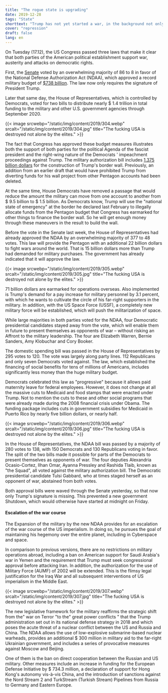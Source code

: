 ```yaml
---
title: "The rogue state is upgrading"
date: 2019-12-28
tags: "State"
shorttext: "Trump has not yet started a war, in the background not only is the impeachment being worked on, No, it is also being upgraded."
cover: "repression"
draft: false
lang: en
---
```


On Tuesday (17.12), the US Congress passed three laws that make it clear that both parties of the American political establishment support war, austerity and attacks on democratic rights.

First, the [Senate](https://www.senate.gov/legislative/LIS/roll_call_lists/roll_call_vote_cfm.cfm?congress=116&session=1&vote=00400 "Roll Call Vote 116th Congress - 1st Session") voted by an overwhelming majority of 86 to 8 in favor of the National Defense Authorization Act (NDAA), which approved a record military budget of [$738 billion](https://thehill.com/policy/defense/474892-senate-passes-738b-defense-bill "Senate sends $738B defense bill to Trump's desk"). The law now only requires the signature of President Trump.

Later that same day, the House of Representatives, which is controlled by Democrats, voted for two bills to distribute nearly $ 1.4 trillion in total funding to the military and other U.S. government agencies through September 2020.

{{< image srcwebp="/static/img/content/2019/304.webp" srcalt="/static/img/content/2019/304.jpg" title="The fucking USA is destroyed not alone by the elites." >}}

The fact that Congress has approved these budget measures illustrates both the support of both parties for the political Agenda of the fascist president and the right-wing nature of the Democrats ' impeachment proceedings against Trump. The military authorization bill includes [1.375 billion dollars](https://thehill.com/homenews/senate/474729-spending-deal-to-include-1375-billion-for-border-barriers "Spending deal to include $1.375 billion for border barriers") for the construction of Trump's border wall. Previously, an addition from an earlier draft that would have prohibited Trump from diverting funds for his wall project from other Pentagon accounts had been deleted.

At the same time, House Democrats have removed a passage that would reduce the amount the military can move from one account to another from $ 9.5 billion to $ 1.5 billion. As Democrats know, Trump will use the "national state of emergency" at the border he declared last February to illegally allocate funds from the Pentagon budget that Congress has earmarked for other things to finance the border wall. So he will get enough money through these maneuvers in the result to build the wall.

Before the vote in the Senate last week, the House of Representatives had already approved the NDAA by an overwhelming majority of 377 to 48 votes. This law will provide the Pentagon with an additional 22 billion dollars to fight wars around the world. That is 15 billion dollars more than Trump had demanded for military purchases. The government has already indicated that it will approve the law.

{{< image srcwebp="/static/img/content/2019/305.webp" srcalt="/static/img/content/2019/305.jpg" title="The fucking USA is destroyed not alone by the elites." >}}

71 billion dollars are earmarked for operations overseas. Also implemented is Trump's demand for a pay increase for military personnel by 3.1 percent, with which he wants to cultivate the circle of his far-right supporters in the military. In addition, with the US Space Force (USSF), a completely new military force will be established, which will push the militarization of space.

While large majorities in both parties voted for the NDAA, four Democratic presidential candidates stayed away from the vote, which will enable them in future to present themselves as opponents of war – without risking an Affront to the military leadership. The four are Elizabeth Warren, Bernie Sanders, Amy Klobuchar and Cory Booker.

The domestic spending bill was passed in the House of Representatives by 295 votes to 120. The vote was largely along party lines. 112 Republicans and only seven Democrats voted against. The law, which established the financing of social benefits for tens of millions of Americans, includes significantly less money than the huge military budget.

Democrats celebrated this law as "progressive" because it allows paid maternity leave for federal employees. However, it does not change at all the massive cuts to Medicaid and food stamps that were enacted under Trump. Not to mention the cuts to these and other social programs that were already made during the 2008 financial crisis under Obama. The funding package includes cuts in government subsidies for Medicaid in Puerto Rico by nearly five billion dollars, or nearly half.

{{< image srcwebp="/static/img/content/2019/306.webp" srcalt="/static/img/content/2019/306.jpg" title="The fucking USA is destroyed not alone by the elites." >}}

In the House of Representatives, the NDAA bill was passed by a majority of 280 votes to 138, with 150 Democrats and 130 Republicans voting in favor. The split of the two bills made it possible for parts of the Democrats to present themselves as opponents of war. The four deputies Alexandria Ocasio-Cortez, Ilhan Omar, Ayanna Pressley and Rashida Tlaib, known as "the Squad", all voted against the military authorization bill. The Democratic presidential candidate Tulsi Gabbard, who at times staged herself as an opponent of war, abstained from both votes.

Both approval bills were waved through the Senate yesterday, so that now only Trump's signature is missing. This prevented a new government Shutdown, which would otherwise have started at midnight on Friday.

#### Escalation of the war course

The Expansion of the military by the new NDAA provides for an escalation of the war course of the US imperialism. In doing so, he pursues the goal of maintaining his hegemony over the entire planet, including in Cyberspace and space.

In comparison to previous versions, there are no restrictions on military operations abroad, including a ban on American support for Saudi Arabia's war in Yemen and the requirement that Trump must seek congressional approval before attacking Iran. In addition, the authorization for the use of Military Force (AUMF) of 2002 will be extended. This is the flimsy legal justification for the Iraq War and all subsequent interventions of US imperialism in the Middle East.

{{< image srcwebp="/static/img/content/2019/307.webp" srcalt="/static/img/content/2019/307.jpg" title="The fucking USA is destroyed not alone by the elites." >}}

The new legislative framework for the military reaffirms the strategic shift from the" war on Terror "to the" great power conflicts " that the Trump administration set out in its national defense strategy in 2018 and which poses the acute threat of a nuclear conflict between the US and Russia and China. The NDAA allows the use of low-explosive submarine-based nuclear warheads, provides an additional $ 300 million in military aid to the far-right Ukrainian government, and includes a series of provocative measures against Moscow and Beijing.

One of them is the ban on direct cooperation between the Russian and US military. Other measures include an increase in funding for the European Defense Initiative by $ 734.3 million, a declaration of support for Hong Kong's autonomy vis-à-vis China, and the introduction of sanctions against the Nord Stream 2 and TurkStream (Turkish Stream) Pipelines from Russia to Germany and Eastern Europe.
